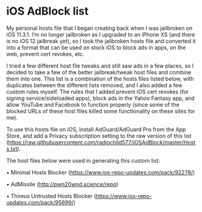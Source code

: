 # iOS AdBlock list

My personal hosts file that I began creating back when I was jailbroken on iOS 11.3.1. I’m no longer jailbroken as I upgraded to an iPhone XS (and there is no iOS 12 jailbreak yet), so I took the jailbroken hosts file and converted it into a format that can be used on stock iOS to block ads in apps, on the web, prevent cert revokes, etc. 

I tried a few different host file tweaks and still saw ads in a few places, so I decided to take a few of the better jailbreak/tweak host files and combine them into one. This list is a combination of the hosts files listed below, with duplicates between the different lists removed, and I also added a few custom rules myself. The rules that I added prevent iOS cert revokes (for signing service/sideloaded apps), block ads in the Yahoo Fantasy app, and allow YouTube and Facebook to function properly (since some of the blocked URLs of these host files killed some functionality on these sites for me). 

To use this hosts file on iOS, install AdGuard/AdGuard Pro from the App Store, and add a Privacy subscription setting to the raw version of this list (https://raw.githubusercontent.com/radiochild577/iOSAdBlock/master/Hosts.txt).  


The host files below were used in generating this custom list:

  • Minimal Hosts Blocker (https://www.ios-repo-updates.com/pack/92278/)
  
  • AdMissile (http://pwn20wnd.science/repo)
  
  • Thireus Untrusted Hosts Blocker (https://www.ios-repo-updates.com/pack/95899/)
